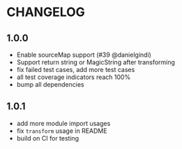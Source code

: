 # CHANGELOG

## 1.0.0

- Enable sourceMap support (#39 @danielgindi)
- Support return string or MagicString after transforming
- fix failed test cases, add more test cases
- all test coverage indicators reach 100%
- bump all dependencies

## 1.0.1

- add more module import usages
- fix `transform` usage in README
- build on CI for testing
